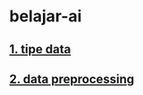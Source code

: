 # belajar-ai
## <a href="./DeniIrawan-20230019-AI01">1. tipe data</a>
## <a href="./DeniIrawan-20230019-AI02">2. data preprocessing</a>
